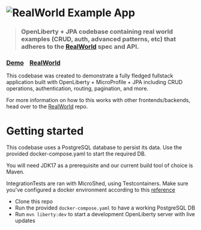 # ![RealWorld Example App](static/openliberty-realworld-logo.png)

> ### OpenLiberty + JPA codebase containing real world examples (CRUD, auth, advanced patterns, etc) that adheres to the [RealWorld](https://github.com/gothinkster/realworld) spec and API.

### [Demo](https://github.com/gothinkster/realworld)&nbsp;&nbsp;&nbsp;&nbsp;[RealWorld](https://github.com/gothinkster/realworld)

This codebase was created to demonstrate a fully fledged fullstack application built with OpenLiberty + MicroProfile +
JPA including CRUD operations, authentication, routing, pagination, and more.

For more information on how to this works with other frontends/backends, head over to
the [RealWorld](https://github.com/gothinkster/realworld) repo.

# Getting started

This codebase uses a PostgreSQL database to persist its data. Use the provided docker-compose.yaml to start the required
DB.

You will need JDK17 as a prerequisite and our current build tool of choice is Maven.

IntegrationTests are ran with MicroShed, using Testcontainers. Make sure you've configured a docker environment
according to this [reference](https://java.testcontainers.org/supported_docker_environment/)

* Clone this repo
* Run the provided `docker-compose.yaml` to have a working PostgreSQL DB
* Run `mvn liberty:dev` to start a development OpenLiberty server with live updates

